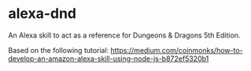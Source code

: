# alexa-dnd

An Alexa skill to act as a reference for Dungeons &amp; Dragons 5th Edition.

Based on the following tutorial: https://medium.com/coinmonks/how-to-develop-an-amazon-alexa-skill-using-node-js-b872ef5320b1
